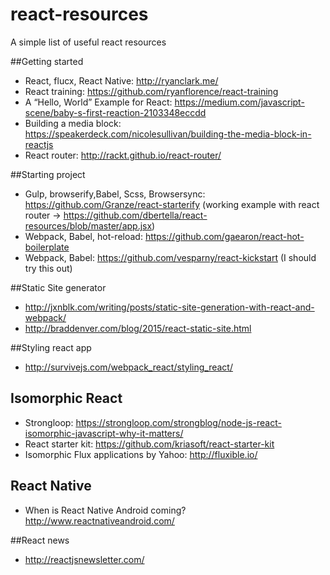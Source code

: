 # react-resources
A simple list of useful react resources

##Getting started
* React, flucx, React Native: http://ryanclark.me/
* React training: https://github.com/ryanflorence/react-training
* A “Hello, World” Example for React: https://medium.com/javascript-scene/baby-s-first-reaction-2103348eccdd
* Building a media block: https://speakerdeck.com/nicolesullivan/building-the-media-block-in-reactjs
* React router: http://rackt.github.io/react-router/

##Starting project
* Gulp, browserify,Babel, Scss, Browsersync: https://github.com/Granze/react-starterify (working example with react router -> https://github.com/dbertella/react-resources/blob/master/app.jsx)
* Webpack, Babel, hot-reload: https://github.com/gaearon/react-hot-boilerplate
* Webpack, Babel: https://github.com/vesparny/react-kickstart (I should try this out)

##Static Site generator
* http://jxnblk.com/writing/posts/static-site-generation-with-react-and-webpack/
* http://braddenver.com/blog/2015/react-static-site.html

##Styling react app
* http://survivejs.com/webpack_react/styling_react/

## Isomorphic React
* Strongloop: https://strongloop.com/strongblog/node-js-react-isomorphic-javascript-why-it-matters/
* React starter kit: https://github.com/kriasoft/react-starter-kit
* Isomorphic Flux applications by Yahoo: http://fluxible.io/

## React Native
* When is React Native Android coming? http://www.reactnativeandroid.com/

##React news
* http://reactjsnewsletter.com/
